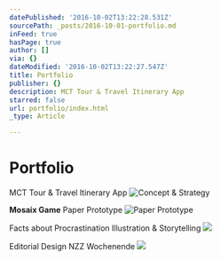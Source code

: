 ```yaml
---
datePublished: '2016-10-02T13:22:28.531Z'
sourcePath: _posts/2016-10-01-portfolio.md
inFeed: true
hasPage: true
author: []
via: {}
dateModified: '2016-10-02T13:22:27.547Z'
title: Portfolio
publisher: {}
description: MCT Tour & Travel Itinerary App
starred: false
url: portfolio/index.html
_type: Article

---
```

# Portfolio

MCT Tour & Travel Itinerary App
![Concept & Strategy](https://the-grid-user-content.s3-us-west-2.amazonaws.com/62602520-58d5-453b-b0ee-4155af4a0bbc.gif)

**Mosaix Game** Paper Prototype
![Paper Prototype](https://the-grid-user-content.s3-us-west-2.amazonaws.com/5d294a1b-bb29-4902-bb05-d5ffccce4bf5.gif)

Facts about Procrastination Illustration & Storytelling
![](https://the-grid-user-content.s3-us-west-2.amazonaws.com/248fc191-4018-4d90-80fb-bfc1120af6a8.gif)

Editorial Design NZZ Wochenende
![](https://the-grid-user-content.s3-us-west-2.amazonaws.com/17021a7b-d028-454f-911a-bfe87312dc48.gif)